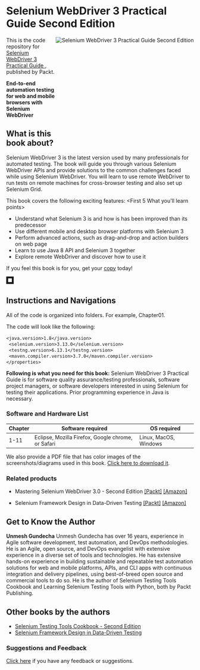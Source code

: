 #  Selenium WebDriver 3 Practical Guide Second Edition

<a href="https://www.packtpub.com/web-development/selenium-webdriver-3-practical-guide-second-edition?utm_source=github&utm_campaign=9781788999762"><img src="https://d255esdrn735hr.cloudfront.net/sites/default/files/imagecache/ppv4_main_book_cover/B09986.png" alt="Selenium WebDriver 3 Practical Guide Second Edition" height="256px" align="right"></a>

This is the code repository for [Selenium WebDriver 3 Practical Guide	](https://github.com/PacktPublishing/Selenium-WebDriver-3-Practical-Guide-Second-Edition.git), published by Packt.

**End-to-end automation testing for web and mobile browsers with Selenium WebDriver**

## What is this book about?
Selenium WebDriver 3 is the latest version used by many professionals for automated testing. The book will guide you through various Selenium WebDriver APIs and provide solutions to the common challenges faced while using Selenium WebDriver. You will learn to use remote WebDriver to run tests on remote machines for cross-browser testing and also set up Selenium Grid.	

This book covers the following exciting features: <First 5 What you'll learn points>
* Understand what Selenium 3 is and how is has been improved than its predecessor
* Use different mobile and desktop browser platforms with Selenium 3
* Perform advanced actions, such as drag-and-drop and action builders on web page
* Learn to use Java 8 API and Selenium 3 together
* Explore remote WebDriver and discover how to use it

If you feel this book is for you, get your [copy](https://www.amazon.com/Selenium-WebDriver-Practical-Guide-automation/dp/1788999762/ref=sr_1_3?s=books&ie=UTF8&qid=1533181933&sr=1-3&keywords=selenium) today!

<a href="https://www.packtpub.com/?utm_source=github&utm_medium=banner&utm_campaign=GitHubBanner"><img src="https://raw.githubusercontent.com/PacktPublishing/GitHub/master/GitHub.png" 
alt="https://www.packtpub.com/" border="5" /></a>


## Instructions and Navigations
All of the code is organized into folders. For example, Chapter01.

The code will look like the following:
```
<java.version>1.8</java.version>
 <selenium.version>3.13.0</selenium.version>
 <testng.version>6.13.1</testng.version>
 <maven.compiler.version>3.7.0</maven.compiler.version>
</properties>

```
**Following is what you need for this book:**
Selenium WebDriver 3 Practical Guide is for software quality assurance/testing professionals, software project managers, or software developers interested in using Selenium for testing their applications. Prior programming experience in Java is necessary.

### Software and Hardware List

| Chapter  | Software required                   | OS required                        |
| -------- | ------------------------------------| -----------------------------------|
| 1-11      | Eclipse, Mozilla Firefox, Google chrome, or Safari        | Linux, MacOS, Windows |


We also provide a PDF file that has color images of the screenshots/diagrams used in this book. [Click here to download it](https://www.packtpub.com/sites/default/files/downloads/Puppet5CookbookFourthEdition_ColorImages.pdf).

### Related products <Paste books from the Other books you may enjoy section>
* Mastering Selenium WebDriver 3.0 - Second Edition [[Packt]](https://www.packtpub.com/web-development/mastering-selenium-webdriver-30-second-edition?utm_source=github&utm_campaign=9781788999762) [[Amazon]](https://www.amazon.com/Mastering-Selenium-WebDriver-3-0-performance/dp/1788299671/ref=sr_1_fkmr0_1?ie=UTF8&qid=1533182143&sr=8-1-fkmr0&keywords=Mastering+Selenium+WebDriver+3.0+-+Second+Edition)

* Selenium Framework Design in Data-Driven Testing [[Packt]](https://www.packtpub.com/web-development/selenium-framework-design-data-driven-testing?utm_source=github&utm_campaign=9781788999762) [[Amazon]](https://www.amazon.com/Selenium-Framework-Design-Data-Driven-Testing/dp/1788473574/ref=sr_1_1_sspa?s=books&ie=UTF8&qid=1533182518&sr=1-1-spons&keywords=Selenium+Framework+Design+in+Data-Driven+Testing&psc=1)

## Get to Know the Author
**Unmesh Gundecha**
	Unmesh Gundecha has over 16 years, experience in Agile software development, test automation, and DevOps methodologies. He is an Agile, open source, and DevOps evangelist with extensive experience in a diverse set of tools and technologies. He has extensive hands-on experience in building sustainable and repeatable test automation solutions for web and mobile platforms, APIs, and CLI apps with continuous integration and delivery pipelines, using best-of-breed open source and commercial tools to do so. He is the author of Selenium Testing Tools Cookbook and Learning Selenium Testing Tools with Python, both by Packt Publishing.

## Other books by the authors
* [Selenium Testing Tools Cookbook - Second Edition](https://www.packtpub.com/web-development/selenium-testing-tools-cookbook-second-edition)
* [Selenium Framework Design in Data-Driven Testing](https://www.packtpub.com/web-development/learning-selenium-testing-tools-python)

### Suggestions and Feedback
[Click here](https://docs.google.com/forms/d/e/1FAIpQLSdy7dATC6QmEL81FIUuymZ0Wy9vH1jHkvpY57OiMeKGqib_Ow/viewform) if you have any feedback or suggestions.
